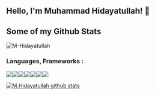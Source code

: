 ## Hello, I'm Muhammad Hidayatullah! 👋


## Some of my Github Stats
<p align=left> <img src=https://komarev.com/ghpvc/?username=M-Hidayatullah alt=M-Hidayatullah /> </p>

### Languages, Frameworks :
<img src="https://img.shields.io/badge/laravel-cc0000?style=for-the-badge&logo=laravel&logoColor=white"/><img src="https://img.shields.io/badge/Java-ED8B00?style=for-the-badge&logo=java&logoColor=white"/><img src="https://img.shields.io/badge/PHP-3776AB?style=for-the-badge&logo=php&logoColor=white"/><img src="https://img.shields.io/badge/JavaScript-323330?style=for-the-badge&logo=javascript&logoColor=F7DF1E"/><img src="https://img.shields.io/badge/Vue-0175C2?style=for-the-badge&logo=vue&logoColor=white"/><img src="https://img.shields.io/badge/git-cc0000?style=for-the-badge&logo=git&logoColor=white"/><img src="https://img.shields.io/badge/react-0175C2?style=for-the-badge&logo=react&logoColor=white"/>



[![M.Hidayatullah github stats](https://github-readme-stats.vercel.app/api?username=M-Hidayatullah&show_icons=true&theme=blueberry)](https://github.com/anuraghazra/github-readme-stats)


